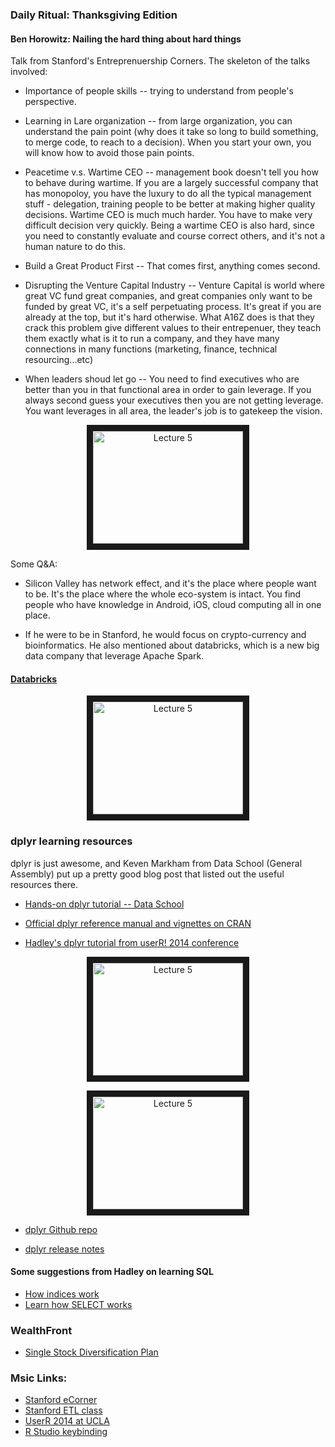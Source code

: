 ### Daily Ritual: Thanksgiving Edition

#### Ben Horowitz: Nailing the hard thing about hard things

Talk from Stanford's Entreprenuership Corners. The skeleton of the talks involved:

* Importance of people skills -- trying to understand from people's perspective.

* Learning in Lare organization -- from large organization, you can understand the pain point (why does it take so long to build something, to merge code, to reach to a decision). When you start your own, you will know how to avoid those pain points.

* Peacetime v.s. Wartime CEO -- management book doesn't tell you how to behave during wartime. If you are a largely successful company that has monopoloy, you have the luxury to do all the typical management stuff - delegation, training people to be better at making higher quality decisions. Wartime CEO is much much harder. You have to make very difficult decision very quickly. Being a wartime CEO is also hard, since you need to constantly evaluate and course correct others, and it's not a human nature to do this.

* Build a Great Product First -- That comes first, anything comes second.

* Disrupting the Venture Capital Industry -- Venture Capital is world where great VC fund great companies, and great companies only want to be funded by great VC, it's a self perpetuating process. It's great if you are already at the top, but it's hard otherwise. What A16Z does is that they crack this problem give different values to their entrepenuer, they teach them exactly what is it to run a company, and they have many connections in many functions (marketing, finance, technical resourcing...etc)

* When leaders shoud let go -- You need to find executives who are better than you in that functional area in order to gain leverage. If you always second guess your executives then you are not getting leverage. You want leverages in all area, the leader's job is to gatekeep the vision. 

<p align="center"><a href="https://www.youtube.com/watch?v=F2e3RqL4VWs" target="_blank"><img src="http://img.youtube.com/vi/F2e3RqL4VWs/0.jpg" alt="Lecture 5" width="240" height="180" border="10" align="middle" /></a></p>

Some Q&A:

* Silicon Valley has network effect, and it's the place where people want to be. It's the place where the whole eco-system is intact. You find people who have knowledge in Android, iOS, cloud computing all in one place.

* If he were to be in Stanford, he would focus on crypto-currency and bioinformatics. He also mentioned about databricks, which is a new big data company that leverage Apache Spark.

#### [Databricks](https://databricks.com/)

<p align="center"><a href="https://www.youtube.com/watch?v=dJQ5lV5Tldw" target="_blank"><img src="http://img.youtube.com/vi/dJQ5lV5Tldw/0.jpg" alt="Lecture 5" width="240" height="180" border="10" align="middle" /></a></p>

### dplyr learning resources

dplyr is just awesome, and Keven Markham from Data School (General Assembly) put up a pretty good blog post that listed out the useful resources there.

* [Hands-on dplyr tutorial -- Data School](http://www.dataschool.io/dplyr-tutorial-for-faster-data-manipulation-in-r/) 

* [Official dplyr reference manual and vignettes on CRAN](http://cran.r-project.org/web/packages/dplyr/index.html)

* [Hadley's dplyr tutorial from userR! 2014 conference](https://www.dropbox.com/sh/i8qnluwmuieicxc/AAAgt9tIKoIm7WZKIyK25lh6a)

<p align="center"><a href="https://www.youtube.com/watch?v=8SGif63VW6E" target="_blank"><img src="http://img.youtube.com/vi/8SGif63VW6E/0.jpg" alt="Lecture 5" width="240" height="180" border="10" align="middle" /></a></p>

<p align="center"><a href="https://www.youtube.com/watch?v=Ue08LVuk790" target="_blank"><img src="http://img.youtube.com/vi/Ue08LVuk790/0.jpg" alt="Lecture 5" width="240" height="180" border="10" align="middle" /></a></p>

* [dplyr Github repo](https://github.com/hadley/dplyr)

* [dplyr release notes](https://github.com/hadley/dplyr/releases)

#### Some suggestions from Hadley on learning SQL

* [How indices work](http://www.sqlite.org/queryplanner.html)
* [Learn how SELECT works](http://tech.pro/tutorial/1555/10-easy-steps-to-a-complete-understanding-of-sql)

### WealthFront

* [Single Stock Diversification Plan](https://www.wealthfront.com/ssds)


### Msic Links:

* [Stanford eCorner](http://ecorner.stanford.edu/)
* [Stanford ETL class](http://etl.stanford.edu/)
* [UserR 2014 at UCLA](http://datascience.la/)
* [R Studio keybinding](https://www.dropbox.com/s/0moch6xocili6v9/RStudio%20Shortcuts.pdf?dl=0)